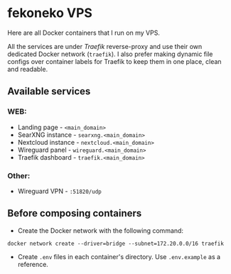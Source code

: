 # fekoneko VPS

Here are all Docker containers that I run on my VPS.

All the services are under _Traefik_ reverse-proxy and use their own dedicated Docker network (`traefik`). I also prefer making dynamic file configs over container labels for Traefik to keep them in one place, clean and readable.

## Available services

### WEB:
- Landing page - `<main_domain>`
- SearXNG instance - `searxng.<main_domain>`
- Nextcloud instance - `nextcloud.<main_domain>`
- Wireguard panel - `wireguard.<main_domain>`
- Traefik dashboard - `traefik.<main_domain>`

### Other:
- Wireguard VPN - `:51820/udp`

## Before composing containers

- Create the Docker network with the following command:

```shell
docker network create --driver=bridge --subnet=172.20.0.0/16 traefik
```

- Create `.env` files in each container's directory. Use `.env.example` as a reference.
